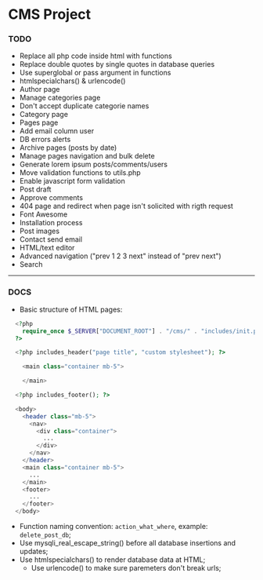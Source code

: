 # CMS Project

### TODO

- Replace all php code inside html with functions
- Replace double quotes by single quotes in database queries
- Use superglobal or pass argument in functions
- htmlspecialchars() & urlencode()
- Author page
- Manage categories page
- Don't accept duplicate categorie names
- Category page
- Pages page
- Add email column user
- DB errors alerts
- Archive pages (posts by date)
- Manage pages navigation and bulk delete
- Generate lorem ipsum posts/comments/users
- Move validation functions to utils.php
- Enable javascript form validation
- Post draft
- Approve comments
- 404 page and redirect when page isn't solicited with rigth request
- Font Awesome
- Installation process
- Post images
- Contact send email
- HTML/text editor
- Advanced navigation ("prev 1 2 3 next" instead of "prev next")
- Search

---

### DOCS

- Basic structure of HTML pages:

```php
  <?php
    require_once $_SERVER["DOCUMENT_ROOT"] . "/cms/" . "includes/init.php";
  ?>

  <?php includes_header("page title", "custom stylesheet"); ?>

    <main class="container mb-5">

    </main>

  <?php includes_footer(); ?>
```

```php
  <body>
    <header class="mb-5">
      <nav>
        <div class="container">
          ...
        </div>
      </nav>
    </header>
    <main class="container mb-5">
      ...
    </main>
    <footer>
      ...
    </footer>
  </body>
```

- Function naming convention: `action_what_where`, example: `delete_post_db`;
- Use mysqli_real_escape_string() before all database insertions and updates;
- Use htmlspecialchars() to render database data at HTML;
  - Use urlencode() to make sure paremeters don't break urls;

